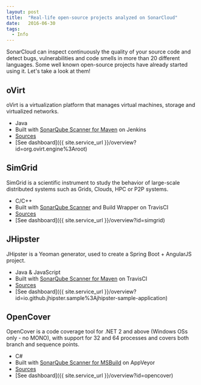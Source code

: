 ```yaml
---
layout: post
title:  "Real-life open-source projects analyzed on SonarCloud"
date:   2016-06-30
tags:
  - Info
---
```

SonarCloud can inspect continuously the quality of your source code and detect bugs, vulnerabilities and code smells in more than 20 different languages. Some well known open-source projects have already started using it. Let's take a look at them!


## oVirt

oVirt is a virtualization platform that manages virtual machines, storage and virtualized networks.

- Java
- Built with [SonarQube Scanner for Maven](http://redirect.sonarsource.com/doc/install-configure-scanner-maven.html) on Jenkins
- [Sources](https://github.com/oVirt/ovirt-engine)
- [See dashboard]({{ site.service_url }}/overview?id=org.ovirt.engine%3Aroot)

## SimGrid

SimGrid is a scientific instrument to study the behavior of large-scale distributed systems such as Grids, Clouds, HPC or P2P systems.

- C/C++
- Built with [SonarQube Scanner](http://redirect.sonarsource.com/doc/install-configure-scanner.html) and Build Wrapper on TravisCI
- [Sources](https://github.com/simgrid/simgrid)
- [See dashboard]({{ site.service_url }}/overview?id=simgrid)

## JHipster

JHipster is a Yeoman generator, used to create a Spring Boot + AngularJS project.

- Java & JavaScript
- Built with [SonarQube Scanner for Maven](http://redirect.sonarsource.com/doc/install-configure-scanner-maven.html) on TravisCI
- [Sources](https://github.com/jhipster/jhipster-sample-app)
- [See dashboard]({{ site.service_url }}/overview?id=io.github.jhipster.sample%3Ajhipster-sample-application)

## OpenCover

OpenCover is a code coverage tool for .NET 2 and above (Windows OSs only - no MONO), with support for 32 and 64 processes and covers both branch and sequence points.

- C#
- Built with [SonarQube Scanner for MSBuild](http://redirect.sonarsource.com/doc/install-configure-scanner-msbuild.html) on AppVeyor
- [Sources](https://github.com/OpenCover/opencover)
- [See dashboard]({{ site.service_url }}/overview?id=opencover)
